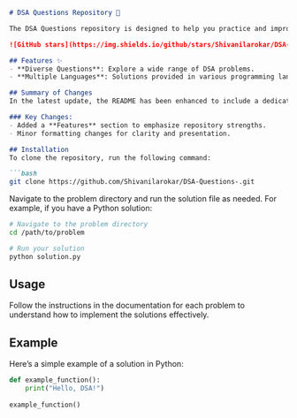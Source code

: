 ```markdown
# DSA Questions Repository 🤖

The DSA Questions repository is designed to help you practice and improve your coding skills through a comprehensive collection of Data Structures and Algorithms (DSA) problems.

![GitHub stars](https://img.shields.io/github/stars/Shivanilarokar/DSA-Questions-.svg?style=social) ![GitHub forks](https://img.shields.io/github/forks/Shivanilarokar/DSA-Questions-.svg?style=social)

## Features ✨
- **Diverse Questions**: Explore a wide range of DSA problems.
- **Multiple Languages**: Solutions provided in various programming languages.

## Summary of Changes
In the latest update, the README has been enhanced to include a dedicated **Features** section, highlighting the core advantages of the repository. Minor formatting adjustments were also made for improved readability.

### Key Changes:
- Added a **Features** section to emphasize repository strengths.
- Minor formatting changes for clarity and presentation.

## Installation
To clone the repository, run the following command:

```bash
git clone https://github.com/Shivanilarokar/DSA-Questions-.git
```

Navigate to the problem directory and run the solution file as needed. For example, if you have a Python solution:

```bash
# Navigate to the problem directory
cd /path/to/problem

# Run your solution
python solution.py
```

## Usage
Follow the instructions in the documentation for each problem to understand how to implement the solutions effectively.

## Example
Here’s a simple example of a solution in Python:

```python
def example_function():
    print("Hello, DSA!")
    
example_function()
```
```